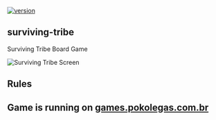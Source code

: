 [![version](https://img.shields.io/github/package-json/v/ricardodorosario/surviving-tribe?style=flat-square)](https://github.com/ricardodorosario/surviving-tribe)

## surviving-tribe

Surviving Tribe Board Game

![Surviving Tribe Screen](https://github.com/ricardodorosario/surviving-tribe/blob/master/images/surviving-tribe-screen.png)

## Rules

## Game is running on [games.pokolegas.com.br](https://games.pokolegas.com.br/games/)
